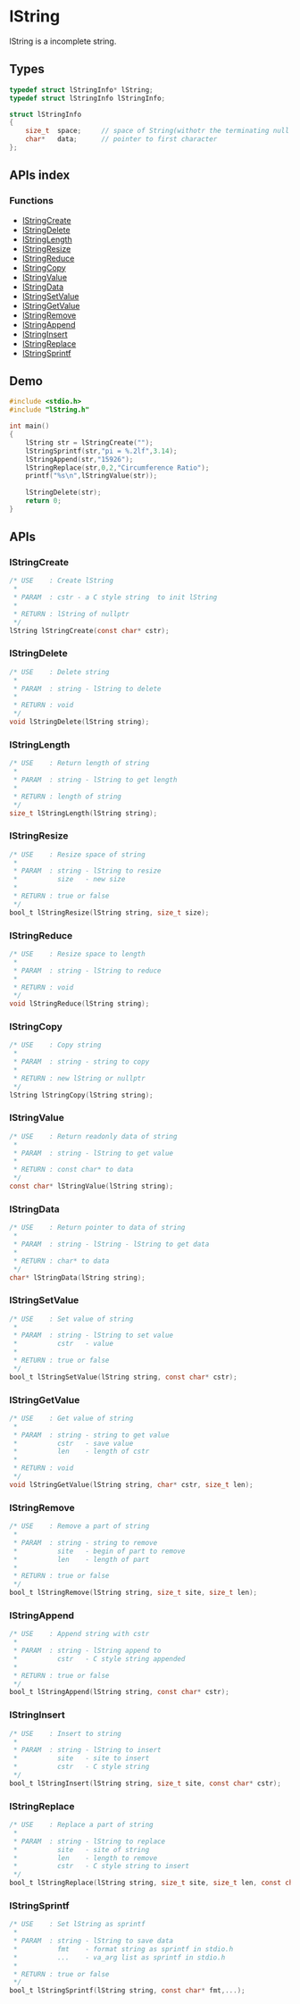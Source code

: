 # lString
lString is a incomplete string.

## Types
```C
typedef struct lStringInfo* lString;
typedef struct lStringInfo lStringInfo;

struct lStringInfo
{
    size_t  space;     // space of String(withotr the terminating null )
    char*   data;      // pointer to first character
};
```

## APIs index

### Functions
* [lStringCreate](#lstringcreate)  
* [lStringDelete](#lstringdelete)
* [lStringLength](#lstringlength)
* [lStringResize](#lstringresize)
* [lStringReduce](#lstringreduce)
* [lStringCopy](#lstringcopy)
* [lStringValue](#lstringvalue)
* [lStringData](#lstringdata)
* [lStringSetValue](#lstringsetvalue)
* [lStringGetValue](#lstringgetvalue)
* [lStringRemove](#lstringremove)
* [lStringAppend](#lstringappend)
* [lStringInsert](#lstringinsert)
* [lStringReplace](#lstringreplace)
* [lStringSprintf](#lstringsprintf)


## Demo 
```C
#include <stdio.h>
#include "lString.h"

int main()
{
	lString str = lStringCreate("");
	lStringSprintf(str,"pi = %.2lf",3.14);
	lStringAppend(str,"15926");
	lStringReplace(str,0,2,"Circumference Ratio");
	printf("%s\n",lStringValue(str));
	
	lStringDelete(str);
	return 0;
}
```

## APIs

### lStringCreate
```C
/* USE    : Create lString
 * 
 * PARAM  : cstr - a C style string  to init lString
 *
 * RETURN : lString of nullptr
 */
lString lStringCreate(const char* cstr);
```

### lStringDelete
```C
/* USE    : Delete string
 *
 * PARAM  : string - lString to delete
 *
 * RETURN : void
 */
void lStringDelete(lString string);
```

### lStringLength
```C
/* USE    : Return length of string
 *
 * PARAM  : string - lString to get length
 *
 * RETURN : length of string
 */
size_t lStringLength(lString string);
```

### lStringResize
```C
/* USE    : Resize space of string
 *
 * PARAM  : string - lString to resize
 *          size   - new size
 *
 * RETURN : true or false
 */
bool_t lStringResize(lString string, size_t size);
```

### lStringReduce
```C
/* USE    : Resize space to length
 *
 * PARAM  : string - lString to reduce
 *
 * RETURN : void
 */
void lStringReduce(lString string);
```

### lStringCopy
```C
/* USE    : Copy string
 *
 * PARAM  : string - string to copy
 *
 * RETURN : new lString or nullptr
 */
lString lStringCopy(lString string);
```

### lStringValue
```C
/* USE    : Return readonly data of string
 *
 * PARAM  : string - lString to get value
 *
 * RETURN : const char* to data
 */
const char* lStringValue(lString string);
```

### lStringData
```C
/* USE    : Return pointer to data of string
 *
 * PARAM  : string - lString - lString to get data
 *
 * RETURN : char* to data
 */
char* lStringData(lString string);
```



### lStringSetValue
```C
/* USE    : Set value of string
 *
 * PARAM  : string - lString to set value
 *          cstr   - value
 * 
 * RETURN : true or false
 */
bool_t lStringSetValue(lString string, const char* cstr);
```

### lStringGetValue
```C
/* USE    : Get value of string
 *
 * PARAM  : string - string to get value
 *          cstr   - save value
 *          len    - length of cstr
 *
 * RETURN : void
 */
void lStringGetValue(lString string, char* cstr, size_t len);
```

### lStringRemove
```C
/* USE    : Remove a part of string
 *
 * PARAM  : string - string to remove
 *          site   - begin of part to remove
 *          len    - length of part
 *
 * RETURN : true or false
 */
bool_t lStringRemove(lString string, size_t site, size_t len);
```

### lStringAppend
```C
/* USE    : Append string with cstr
 *
 * PARAM  : string - lString append to
 *          cstr   - C style string appended
 *
 * RETURN : true or false
 */
bool_t lStringAppend(lString string, const char* cstr);
```

### lStringInsert
```C
/* USE    : Insert to string
 * 
 * PARAM  : string - lString to insert
 *          site   - site to insert
 *          cstr   - C style string
 */
bool_t lStringInsert(lString string, size_t site, const char* cstr);
```

### lStringReplace
```C
/* USE    : Replace a part of string
 *
 * PARAM  : string - lString to replace
 *          site   - site of string
 *          len    - length to remove
 *          cstr   - C style string to insert
 */
bool_t lStringReplace(lString string, size_t site, size_t len, const char* cstr);
```

### lStringSprintf
```C
/* USE    : Set lString as sprintf
 *
 * PARAM  : string - lString to save data
 *          fmt    - format string as sprintf in stdio.h
 *          ...    - va_arg list as sprintf in stdio.h
 *
 * RETURN : true or false
 */
bool_t lStringSprintf(lString string, const char* fmt,...);
```